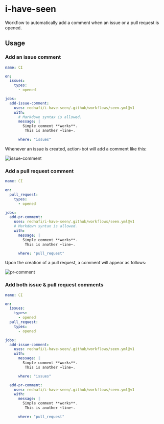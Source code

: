# i-have-seen

Workflow to automatically add a comment when an issue or a pull request is opened.

## Usage

### Add an issue comment

```yml
name: CI

on:
  issues:
    types:
      - opened

jobs:
  add-issue-comment:
    uses: rednafi/i-have-seen/.github/workflows/seen.yml@v1
    with:
      # Markdown syntax is allowed.
      message: |
        Simple comment **works**.
         This is another ~line~.

      where: "issues"
```

Whenever an issue is created, action-bot will add a comment like this:

![issue-comment]

### Add a pull request comment

```yml
name: CI

on:
  pull_request:
    types:
      - opened

jobs:
  add-pr-comment:
    uses: rednafi/i-have-seen/.github/workflows/seen.yml@v1
    # Markdown syntax is allowed.
    with:
      message: |
        Simple comment **works**.
         This is another ~line~.

      where: "pull_request"
```

Upon the creation of a pull request, a comment will appear as follows:

![pr-comment]

### Add both issue & pull request comments


```yml
name: CI

on:
  issues:
    types:
      - opened
  pull_request:
    types:
      - opened

jobs:
  add-issue-comment:
    uses: rednafi/i-have-seen/.github/workflows/seen.yml@v1
    with:
      message: |
        Simple comment **works**.
         This is another ~line~.

      where: "issues"

  add-pr-comment:
    uses: rednafi/i-have-seen/.github/workflows/seen.yml@v1
    with:
      message: |
        Simple comment **works**.
         This is another ~line~.

      where: "pull_request"
```


[issue-comment]: https://user-images.githubusercontent.com/30027932/200104205-62ab9ada-13b7-4a04-94e5-2a1913b1e569.png
[pr-comment]: https://user-images.githubusercontent.com/30027932/200104282-9a574966-6e08-487e-b5f2-3b4c7607e0a6.png
